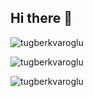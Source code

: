 ## Hi there 👋

<!--
**tugberkvaroglu/tugberkvaroglu** is a ✨ _special_ ✨ repository because its `README.md` (this file) appears on your GitHub profile.

Here are some ideas to get you started:

- 🔭 I’m currently working on ...
- 🌱 I’m currently learning ...
- 👯 I’m looking to collaborate on ...
- 🤔 I’m looking for help with ...
- 💬 Ask me about ...
- 📫 How to reach me: ...
- 😄 Pronouns: ...
- ⚡ Fun fact: ...
-->

<p><img align="center" src="https://github-readme-stats.vercel.app/api/top-langs?username=tugberkvaroglu&show_icons=true&locale=en&layout=compact" alt="tugberkvaroglu" /></p>

<p><img align="center" src="https://github-readme-streak-stats.herokuapp.com/?user=tugberkvaroglu&" alt="tugberkvaroglu" /></p> 

<p><img align="left" src="https://github-readme-stats.vercel.app/api/top-langs?username=tugberkvaroglu&show_icons=true&theme=dark&locale=en&layout=compact" alt="tugberkvaroglu" /></p>
